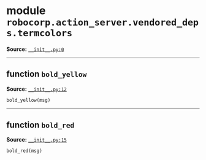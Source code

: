 <!-- markdownlint-disable -->

# module `robocorp.action_server.vendored_deps.termcolors`

**Source:** [`__init__.py:0`](https://github.com/robocorp/robocorp/tree/master/action_server/src/robocorp/action_server/vendored_deps/termcolors/__init__.py#L0)

______________________________________________________________________

## function `bold_yellow`

**Source:** [`__init__.py:12`](https://github.com/robocorp/robocorp/tree/master/action_server/src/robocorp/action_server/vendored_deps/termcolors/__init__.py#L12)

```python
bold_yellow(msg)
```

______________________________________________________________________

## function `bold_red`

**Source:** [`__init__.py:15`](https://github.com/robocorp/robocorp/tree/master/action_server/src/robocorp/action_server/vendored_deps/termcolors/__init__.py#L15)

```python
bold_red(msg)
```
